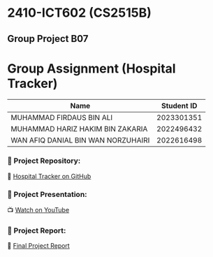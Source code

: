 # 2410-ICT602 (CS2515B)
## Group Project B07

# Group Assignment (Hospital Tracker)

| Name                              | Student ID   |
|-----------------------------------|--------------|
| MUHAMMAD FIRDAUS BIN ALI          | 2023301351   |
| MUHAMMAD HARIZ HAKIM BIN ZAKARIA  | 2022496432   |
| WAN AFIQ DANIAL BIN WAN NORZUHAIRI| 2022616498   |

### 📂 Project Repository:
🔗 [Hospital Tracker on GitHub](https://github.com/afiqq03/ICT602-GroupProject)

### 🎥 Project Presentation:
📺 [Watch on YouTube](https://youtu.be/2VawfV2EGZI)

### 📄 Project Report:

📄 [Final Project Report](https://docs.google.com/document/d/1rymBeQCFsp045KB7GVMndAdTN8o35d-pkJ8CO97z5Aw/edit?usp=sharing)
